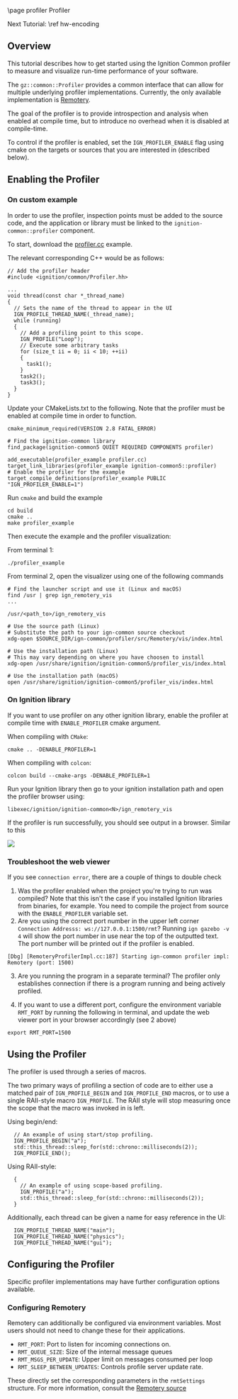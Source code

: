 \page profiler Profiler

Next Tutorial: \ref hw-encoding

## Overview

This tutorial describes how to get started using the Ignition Common profiler
to measure and visualize run-time performance of your software.

The `gz::common::Profiler` provides a common interface that can allow for
multiple underlying profiler implementations. Currently, the only available
implementation is [Remotery](https://github.com/Celtoys/Remotery).

The goal of the profiler is to provide introspection and analysis when enabled
at compile time, but to introduce no overhead when it is disabled at compile-time.

To control if the profiler is enabled, set the `IGN_PROFILER_ENABLE` flag using
cmake on the targets or sources that you are interested in (described below).

## Enabling the Profiler

### On custom example

In order to use the profiler, inspection points must be added to the source code,
and the application or library must be linked to the `ignition-common::profiler`
component.

To start, download the [profiler.cc](https://github.com/ignitionrobotics/ign-common/raw/main/examples/profiler.cc) example.

The relevant corresponding C++ would be as follows:

```{.cpp}
// Add the profiler header
#include <ignition/common/Profiler.hh>

...
void thread(const char *_thread_name)
{
  // Sets the name of the thread to appear in the UI
  IGN_PROFILE_THREAD_NAME(_thread_name);
  while (running)
  {
    // Add a profiling point to this scope.
    IGN_PROFILE("Loop");
    // Execute some arbitrary tasks
    for (size_t ii = 0; ii < 10; ++ii)
    {
      task1();
    }
    task2();
    task3();
  }
}
```

Update your CMakeLists.txt to the following. Note that the profiler must be
enabled at compile time in order to function.

```{.cpp}
cmake_minimum_required(VERSION 2.8 FATAL_ERROR)

# Find the ignition-common library
find_package(ignition-common5 QUIET REQUIRED COMPONENTS profiler)

add_executable(profiler_example profiler.cc)
target_link_libraries(profiler_example ignition-common5::profiler)
# Enable the profiler for the example
target_compile_definitions(profiler_example PUBLIC "IGN_PROFILER_ENABLE=1")
```

Run `cmake` and build the example

```{.sh}
cd build
cmake ..
make profiler_example
```

Then execute the example and the profiler visualization:

From terminal 1:

```{.sh}
./profiler_example
```

From terminal 2, open the visualizer using one of the following commands

```{.sh}
# Find the launcher script and use it (Linux and macOS)
find /usr | grep ign_remotery_vis
...

/usr/<path_to>/ign_remotery_vis

# Use the source path (Linux)
# Substitute the path to your ign-common source checkout
xdg-open $SOURCE_DIR/ign-common/profiler/src/Remotery/vis/index.html

# Use the installation path (Linux)
# This may vary depending on where you have choosen to install
xdg-open /usr/share/ignition/ignition-common5/profiler_vis/index.html

# Use the installation path (macOS)
open /usr/share/ignition/ignition-common5/profiler_vis/index.html
```

### On Ignition library

If you want to use profiler on any other ignition library, enable the profiler at compile time with ``ENABLE_PROFILER`` cmake argument.

When compiling with ``CMake``:
```{.sh}
cmake .. -DENABLE_PROFILER=1
```
When compiling with ``colcon``:
```{.sh}
colcon build --cmake-args -DENABLE_PROFILER=1
```

Run your Ignition library then go to your ignition installation path and open the profiler browser using:
```
libexec/ignition/ignition-common<N>/ign_remotery_vis
```

If the profiler is run successfully, you should see output in a browser. Similar to this

<img src="https://raw.githubusercontent.com/ignitionrobotics/ign-common/main/tutorials/imgs/profiler_tutorial_example.png">

### Troubleshoot the web viewer

If you see ``connection error``, there are a couple of things to double check
1. Was the profiler enabled when the project you're trying to run was compiled? Note that this isn't the case if you installed Ignition libraries from binaries, for example. You need to compile the project from source with the `ENABLE_PROFILER` variable set.
2. Are you using the correct port number in the upper left corner ``Connection Addresss: ws://127.0.0.1:1500/rmt``? Running ``ign gazebo -v 4`` will show the port number in use near the top of the outputted text. The port number will be printed out if the profiler is enabled.
  ```{.sh}
  [Dbg] [RemoteryProfilerImpl.cc:187] Starting ign-common profiler impl: Remotery (port: 1500)
  ```
3. Are you running the program in a separate terminal? The profiler only establishes connection if there is a program running and being actively profiled.

4. If you want to use a different port, configure the environment variable `RMT_PORT` by running the following in terminal, and update the web viewer port in your browser accordingly (see 2 above)
  ```{.sh}
  export RMT_PORT=1500
  ```


## Using the Profiler

The profiler is used through a series of macros.

The two primary ways of profiling a section of code are to either use
a matched pair of `IGN_PROFILE_BEGIN` and `IGN_PROFILE_END` macros, or to use
a single RAII-style macro `IGN_PROFILE`. The RAII style will stop measuring
once the scope that the macro was invoked in is left.

Using begin/end:

```{.cpp}
  // An example of using start/stop profiling.
  IGN_PROFILE_BEGIN("a");
  std::this_thread::sleep_for(std::chrono::milliseconds(2));
  IGN_PROFILE_END();
```

Using RAII-style:

```{.cpp}
  {
    // An example of using scope-based profiling.
    IGN_PROFILE("a");
    std::this_thread::sleep_for(std::chrono::milliseconds(2));
  }
```

Additionally, each thread can be given a name for easy reference in the UI:

```{.cpp}
  IGN_PROFILE_THREAD_NAME("main");
  IGN_PROFILE_THREAD_NAME("physics");
  IGN_PROFILE_THREAD_NAME("gui");
```

## Configuring the Profiler

Specific profiler implementations may have further configuration options available.

### Configuring Remotery

Remotery can additionally be configured via environment variables. Most users
should not need to change these for their applications.

 * `RMT_PORT`: Port to listen for incoming connections on.
 * `RMT_QUEUE_SIZE`: Size of the internal message queues
 * `RMT_MSGS_PER_UPDATE`: Upper limit on messages consumed per loop
 * `RMT_SLEEP_BETWEEN_UPDATES`: Controls profile server update rate.

These directly set the corresponding parameters in the `rmtSettings` structure.
For more information, consult the [Remotery source](https://github.com/Celtoys/Remotery/blob/8c3923a04493cd1cb3d21cfdb8ad6fb21b394b96/lib/Remotery.h#L354)
